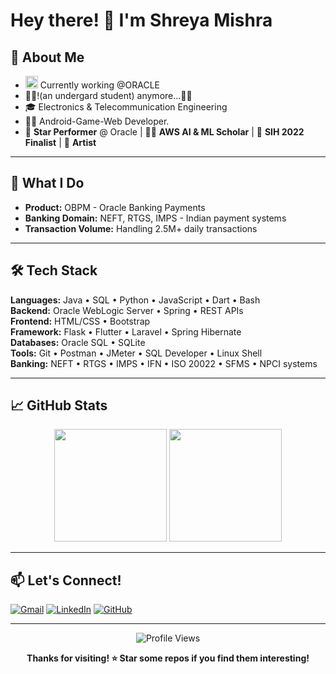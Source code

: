# Hey there! 👋 I'm Shreya Mishra

## 🚀 About Me
- <img src="https://media.giphy.com/media/WUlplcMpOCEmTGBtBW/giphy.gif" width="20"> Currently working @ORACLE
- 👩‍🎓!(an undergard student) anymore...😶‍🌫️
- 🎓 Electronics & Telecommunication Engineering
- 👩‍💻 Android-Game-Web Developer.
- 🌟 **Star Performer** @ Oracle | 👩‍🎓 **AWS AI & ML Scholar** | 🥈 **SIH 2022 Finalist** | 🎨 **Artist**

---

## 💼 What I Do
- **Product:** OBPM - Oracle Banking Payments
- **Banking Domain:** NEFT, RTGS, IMPS  - Indian payment systems
- **Transaction Volume:** Handling 2.5M+ daily transactions

---

## 🛠️ Tech Stack

**Languages:** Java • SQL • Python • JavaScript • Dart • Bash  
**Backend:** Oracle WebLogic Server • Spring • REST APIs  
**Frontend:** HTML/CSS • Bootstrap  
**Framework:** Flask • Flutter • Laravel • Spring Hibernate  
**Databases:** Oracle SQL • SQLite  
**Tools:** Git • Postman • JMeter • SQL Developer • Linux Shell  
**Banking:** NEFT • RTGS • IMPS • IFN • ISO 20022 • SFMS • NPCI systems

---

## 📈 GitHub Stats

<div align="center">
  <img height="180em" src="https://github-readme-stats.vercel.app/api?username=Mishra-Shreya&show_icons=true&theme=radical&hide_border=true" />
  <img height="180em" src="https://github-readme-stats.vercel.app/api/top-langs/?username=Mishra-Shreya&layout=compact&theme=radical&hide_border=true" />
</div>

---

## 📫 Let's Connect!

[![Gmail](https://img.shields.io/badge/Gmail-D14836?style=for-the-badge&logo=gmail&logoColor=white)](mailto:shreyamishra062001@gmail.com)
[![LinkedIn](https://img.shields.io/badge/LinkedIn-0077B5?style=for-the-badge&logo=linkedin&logoColor=white)](https://linkedin.com/in/shreya-sanjay-mishra)
[![GitHub](https://img.shields.io/badge/GitHub-100000?style=for-the-badge&logo=github&logoColor=white)](https://github.com/Mishra-Shreya)

---

<div align="center">

![Profile Views](https://komarev.com/ghpvc/?username=Mishra-Shreya&style=for-the-badge&color=FF1D80)

**Thanks for visiting! ⭐ Star some repos if you find them interesting!**

</div>
